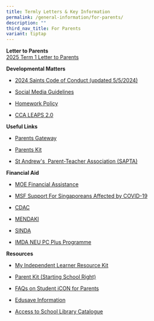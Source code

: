 ```yaml
---
title: Termly Letters & Key Information
permalink: /general-information/for-parents/
description: ""
third_nav_title: For Parents
variant: tiptap
---
```

<p></p>
<p><strong>Letter to Parents</strong>
<br><a href="/files/General Information/For Parents/2025_Term_1_Letter_to_Parents.pdf" rel="noopener nofollow" target="_blank">2025 Term 1 Letter to Parents</a>
</p>
<p></p>
<p><strong>Developmental Matters</strong>
</p>
<ul>
<li>
<p><a href="/files/Student/2024_Saints_Code_of_Conduct.pdf" rel="noopener noreferrer nofollow" target="_blank">2024 Saints Code of Conduct (updated 5/5/2024)</a>
</p>
</li>
<li>
<p><a href="/files/Social%20Media%20Guidelines%20for%20SASS%20(final).pdf" rel="noopener noreferrer nofollow" target="_blank">Social Media Guidelines</a>
</p>
</li>
<li>
<p><a href="/files/Homework%20Policy%20revised%2031%20Mar%202021%20for%20School%20Website.pdf" rel="noopener noreferrer nofollow" target="_blank">Homework Policy</a>
</p>
</li>
<li>
<p><a href="/files/leaps-2.pdf" rel="noopener noreferrer nofollow" target="_blank">CCA LEAPS 2.0</a>
</p>
<p></p>
</li>
</ul>
<p><strong>Useful Links</strong>
</p>
<ul data-tight="true" class="tight">
<li>
<p><a href="https://pg.moe.edu.sg/" rel="noopener noreferrer nofollow" target="_blank">Parents Gateway</a>
</p>
</li>
<li>
<p><a href="https://www.moe.gov.sg/parentkit" rel="noopener noreferrer nofollow" target="_blank">Parents Kit</a>
</p>
</li>
<li>
<p><a href="https://sapta.sg/" rel="noopener noreferrer nofollow" target="_blank">St Andrew's&nbsp; Parent-Teacher Association (SAPTA)</a>
</p>
</li>
</ul>
<p><strong>Financial Aid</strong>
</p>
<ul>
<li>
<p><a href="https://www.moe.gov.sg/financial-matters/financial-assistance" rel="noopener noreferrer nofollow" target="_blank">MOE Financial Assistance</a>
</p>
</li>
<li>
<p><a href="https://supportgowhere.life.gov.sg/" rel="noopener noreferrer nofollow" target="_blank">MSF Support For Singaporeans Affected by COVID-19</a>
</p>
</li>
<li>
<p><a href="https://www.cdac.org.sg/get-assistance/" rel="noopener noreferrer nofollow" target="_blank">CDAC</a>
</p>
</li>
<li>
<p><a href="https://www.mendaki.org.sg/assistance-landing/" rel="noopener noreferrer nofollow" target="_blank">MENDAKI</a>
</p>
</li>
<li>
<p><a href="https://www.sinda.org.sg/services/assistance/" rel="noopener noreferrer nofollow" target="_blank">SINDA</a>
</p>
</li>
<li>
<p><a href="https://www.imda.gov.sg/neupc" rel="noopener noreferrer nofollow" target="_blank">IMDA&nbsp;NEU PC Plus Programme</a>
</p>
</li>
</ul>
<p><strong>Resources</strong>
</p>
<ul data-tight="true" class="tight">
<li>
<p><a href="/files/Resource%20Kit%20-%20Parent%20Kit%20-%20My%20Independent%20Learner.pdf" rel="noopener noreferrer nofollow" target="_blank">My Independent Learner Resource Kit</a>
</p>
</li>
<li>
<p><a href="/files/Parent%20Kit_%20Starting%20School%20Right%20Jan%202021.pdf" rel="noopener noreferrer nofollow" target="_blank">Parent Kit (Starting School Right)</a>
</p>
</li>
<li>
<p><a href="/files/FAQs%20on%20Student%20iCON%20for%20Parents_vetted%20updated%2020%20May.pdf" rel="noopener noreferrer nofollow" target="_blank">FAQs on Student iCON for Parents</a>
</p>
</li>
<li>
<p><a href="/files/Edusave%20Information%20for%20parents.pdf" rel="noopener noreferrer nofollow" target="_blank">Edusave&nbsp;Information</a>
</p>
</li>
<li>
<p><a href="https://schoolibrary.moe.edu.sg/standrewssec/cgi-bin/spydus.exe/MSGTRN/WPAC/HOME" rel="noopener noreferrer nofollow" target="_blank">Access to School Library Catalogue</a>
</p>
</li>
</ul>
<p></p>